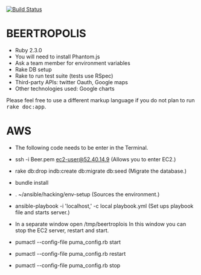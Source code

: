 [![Build Status](https://secure.travis-ci.org/Javi-Rev/Beertropolis.png?branch=master)](http://travis-ci.org/Javi-Rev/Beertropolis)

BEERTROPOLIS
============

* Ruby 2.3.0
* You will need to install Phantom.js
* Ask a team member for environment variables
* Rake DB setup
* Rake to run test suite (tests use  RSpec)
* Third-party APIs: twitter Oauth, Google maps
* Other technologies used: Google charts

Please feel free to use a different markup language if you do not plan to run
<tt>rake doc:app</tt>.

AWS
===

* The following code needs to be enter in the Terminal.

* ssh -i Beer.pem ec2-user@52.40.14.9  (Allows you to enter EC2.)

* rake db:drop indb:create db:migrate db:seed (Migrate the database.)

* bundle install

* .  ~/ansible/hacking/env-setup (Sources the environment.)

* ansible-playbook -i 'localhost,' -c local playbook.yml (Set ups playbook file and starts server.)

* In a separate window open /tmp/beertroplois  In this window you can stop the EC2 server, restart and start.

* pumactl --config-file puma_config.rb start

* pumactl --config-file puma_config.rb restart

* pumactl --config-file puma_config.rb stop

